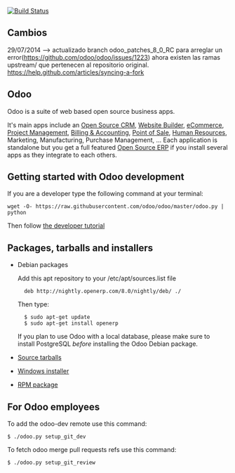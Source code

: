 [![Build Status](http://runbot.odoo.com/runbot/badge/default/1/8.0.svg)](http://runbot.odoo.com/runbot)

Cambios
-------

29/07/2014 --> actualizado branch odoo_patches_8_0_RC para arreglar un error(https://github.com/odoo/odoo/issues/1223)
    ahora existen las ramas upstream/ que pertenecen al repositorio original.
    https://help.github.com/articles/syncing-a-fork

Odoo
----

Odoo is a suite of web based open source business apps.

It's main apps include an <a href="https://www.odoo.com/page/crm">Open Source CRM</a>, <a href="https://www.odoo.com/page/website-builder">Website Builder</a>, <a href="https://www.odoo.com/page/e-commerce">eCommerce</a>, <a href="https://www.odoo.com/page/project-management">Project Management</a>, <a href="https://www.odoo.com/page/accounting">Billing & Accounting</a>, <a href="https://www.odoo.com/page/point-of-sale">Point of Sale</a>, <a href="https://www.odoo.com/page/employees">Human Resources</a>, Marketing, Manufacturing, Purchase Management, ...  Each application is standalone but you get a full featured <a href="https://www.odoo.com">Open Source ERP</a> if you install several apps as they integrate to each others.


Getting started with Odoo development
--------------------------------------

If you are a developer type the following command at your terminal:

    wget -O- https://raw.githubusercontent.com/odoo/odoo/master/odoo.py | python

Then follow <a href="https://doc.openerp.com/trunk/server/howto/howto_website/">the developer tutorial</a>



Packages, tarballs and installers
---------------------------------

* Debian packages

    Add this apt repository to your /etc/apt/sources.list file

        deb http://nightly.openerp.com/8.0/nightly/deb/ ./

    Then type:

        $ sudo apt-get update
        $ sudo apt-get install openerp

    If you plan to use Odoo with a local database, please make sure to install PostgreSQL *before* installing the Odoo Debian package.

* <a href="http://nightly.openerp.com/8.0/nightly/src/">Source tarballs</a>

* <a href="http://nightly.openerp.com/8.0/nightly/exe/">Windows installer</a>

* <a href="http://nightly.openerp.com/8.0/nightly/rpm/">RPM package</a>


For Odoo employees
------------------

To add the odoo-dev remote use this command:

    $ ./odoo.py setup_git_dev

To fetch odoo merge pull requests refs use this command:

    $ ./odoo.py setup_git_review

